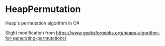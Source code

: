 # HeapPermutation
Heap's permutation algorithm in C#

Slight modification from https://www.geeksforgeeks.org/heaps-algorithm-for-generating-permutations/
